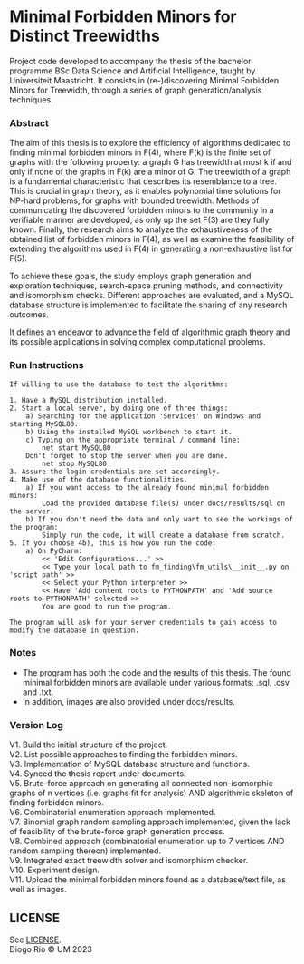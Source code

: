# Minimal Forbidden Minors for Distinct Treewidths

Project code developed to accompany the thesis of the bachelor programme BSc Data Science and Artificial Intelligence, 
taught by Universiteit Maastricht. 
It consists in (re-)discovering Minimal Forbidden Minors for Treewidth, 
through a series of graph generation/analysis techniques.

### Abstract
The aim of this thesis is to explore the efficiency of algorithms dedicated to finding minimal forbidden minors in 
F(4), where F(k) is the finite set of graphs with the following property: a graph G has treewidth at most k if and 
only if none of the graphs in F(k) are a minor of G. The treewidth of a graph is a fundamental characteristic that 
describes its resemblance to a tree. This is crucial in graph theory, as it enables polynomial time solutions for 
NP-hard problems, for graphs with bounded treewidth. Methods of communicating the discovered forbidden minors to the 
community in a verifiable manner are developed, as only up the set F(3) are they fully known. Finally, the research 
aims to analyze the exhaustiveness of the obtained list of forbidden minors in F(4), as well as examine the 
feasibility of extending the algorithms used in F(4) in generating a non-exhaustive list for F(5).

To achieve these goals, the study employs graph generation and exploration techniques, search-space pruning methods, and 
connectivity and isomorphism checks. Different approaches are evaluated, and a MySQL database structure is implemented 
to facilitate the sharing of any research outcomes.

It defines an endeavor to advance the field of algorithmic 
graph theory and its possible applications in solving complex computational problems.


### Run Instructions
```
If willing to use the database to test the algorithms:

1. Have a MySQL distribution installed.
2. Start a local server, by doing one of three things:
    a) Searching for the application 'Services' on Windows and starting MySQL80.
    b) Using the installed MySQL workbench to start it.
    c) Typing on the appropriate terminal / command line:
        net start MySQL80
    Don't forget to stop the server when you are done.
        net stop MySQL80
3. Assure the login credentials are set accordingly.
4. Make use of the database functionalities.
    a) If you want access to the already found minimal forbidden minors:   
        Load the provided database file(s) under docs/results/sql on the server.
    b) If you don't need the data and only want to see the workings of the program:
        Simply run the code, it will create a database from scratch.
5. If you choose 4b), this is how you run the code:
    a) On PyCharm:
        << 'Edit Configurations...' >>
        << Type your local path to fm_finding\fm_utils\__init__.py on 'script path' >>
        << Select your Python interpreter >>
        << Have 'Add content roots to PYTHONPATH' and 'Add source roots to PYTHONPATH' selected >>
        You are good to run the program. 
        
The program will ask for your server credentials to gain access to modify the database in question.
```

### Notes
- The program has both the code and the results of this thesis. The found minimal forbidden minors are available under 
various formats: .sql, .csv and .txt. 
- In addition, images are also provided under docs/results.


### Version Log
V1. Build the initial structure of the project.\
V2. List possible approaches to finding the forbidden minors.\
V3. Implementation of MySQL database structure and functions.\
V4. Synced the thesis report under documents.\
V5. Brute-force approach on generating all connected non-isomorphic graphs of n vertices (i.e. graphs fit for analysis)
AND algorithmic skeleton of finding forbidden minors.\
V6. Combinatorial enumeration approach implemented.\
V7. Binomial graph random sampling approach implemented, given the lack of feasibility 
of the brute-force graph generation process.\
V8. Combined approach (combinatorial enumeration up to 7 vertices AND random sampling thereon) implemented.\
V9. Integrated exact treewidth solver and isomorphism checker.\
V10. Experiment design.\
V11. Upload the minimal forbidden minors found as a database/text file, as well as images.

## LICENSE
See [LICENSE](LICENSE).\
Diogo Rio © UM 2023 
